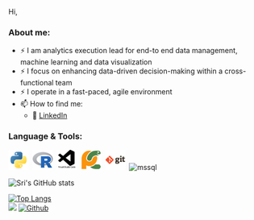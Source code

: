 Hi,

### About me:
- :zap: I am analytics execution lead for end-to end data management, machine learning and data visualization
- :zap: I focus on enhancing data-driven decision-making within a cross-functional team
- :zap: I operate in a fast-paced, agile environment
- 📫 How to find me: 
  - :office: [LinkedIn](www.linkedin.com/in/csrilakshmi)

### Language & Tools:
<div>
  <img src="https://github.com/devicons/devicon/blob/master/icons/python/python-original.svg" title="Python" alt="Python" width="40" height="40"/>&nbsp;
  <img src="https://github.com/devicons/devicon/blob/master/icons/r/r-original.svg" title="R" alt="R" width="40" height="40"/>&nbsp;
  <img src="https://github.com/devicons/devicon/blob/master/icons/vscode/vscode-plain-wordmark.svg" title="vscode" alt="vscode" width="40" height="40"/>&nbsp;
  <img src="https://github.com/devicons/devicon/blob/master/icons/pycharm/pycharm-original.svg" title="pycharm" alt="pycharm" width="40" height="40"/>&nbsp;
  <img src="https://github.com/devicons/devicon/blob/master/icons/git/git-original-wordmark.svg" title="Git" **alt="Git" width="40" height="40"/>&nbsp;
  <img src="https://github.com/leungwensen/svg-icon/blob/master/dist/trimmed-svg/dev/msql_server.svg" title="mssql" alt="mssql" width="40" height="40"/>
</div>

![Sri's GitHub stats](https://github-readme-stats.vercel.app/api?username=Srilakshmi2&show_icons=true&theme=radical)

[![Top Langs](https://github-readme-stats.vercel.app/api/top-langs/?username=Srilakshmi2&layout=compact)](https://github.com/Srilakshmi2/github-readme-stats)</br>
![](https://visitor-badge.laobi.icu/badge?page_id=Srilakshmi2)
[![Github](https://img.shields.io/github/followers/Srilakshmi2?label=Follow&style=social)](https://github.com/Srilakshmi2)
